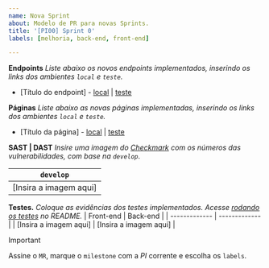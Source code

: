 ```yaml
---
name: Nova Sprint
about: Modelo de PR para novas Sprints.
title: '[PI00] Sprint 0'
labels: [melhoria, back-end, front-end]

---
```


**Endpoints**
_Liste abaixo os novos endpoints implementados, inserindo os links dos ambientes `local` e `teste`._
- [Título do endpoint] - [local]() | [teste]()
 
**Páginas**
_Liste abaixo as novas páginas implementadas, inserindo os links dos ambientes `local` e `teste`._
- [Título da página] - [local]() | [teste]()
 
**SAST | DAST**
_Insire uma imagem do [Checkmark](https://checkmarx.petrobras.com.br/cxwebclient/ProjectStateSummary.aspx?projectid=1523) com os números das vulnerabilidades, com base na `develop`_.
 
| `develop` |
| ------------- |
| [Insira a imagem aqui]  |
 
**Testes.**
_Coloque as evidências dos testes implementados. Acesse [rodando os testes](https://github.com/petrobrasbr/5z9v-argus4?tab=readme-ov-file#rodando-os-testes) no README._
| Front-end  | Back-end |
| ------------- | ------------- |
| [Insira a imagem aqui]  | [Insira a imagem aqui]  |
 
> [!IMPORTANT]
> Assine o `MR`, marque o `milestone` com a _PI_ corrente e escolha os `labels`.
